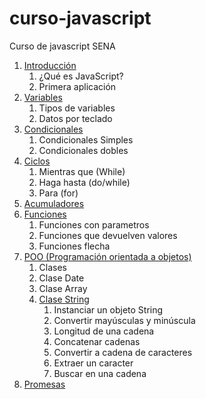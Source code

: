 # curso-javascript
Curso de javascript SENA

1. [Introducción](introduccion/readme.md)
     1. ¿Qué es JavaScript?
     2. Primera aplicación
2. [Variables](variables/readme.md)
    1. Tipos de variables
    2. Datos por teclado
3. [Condicionales](condicionales/readme.md)
    1. Condicionales Simples
    2. Condicionales dobles
4. [Ciclos](ciclos/readme.md)
     1. Mientras que (While)
     2. Haga hasta (do/while)
     3. Para (for)
5. [Acumuladores](acumuladores/readme.md)
6. [Funciones](funciones/readme.md)
     1. Funciones con parametros
     2. Funciones que devuelven valores
     3. Funciones flecha
7. [POO (Programación orientada a objetos)](poo/readme.md)
     1. Clases
     2. Clase Date
     3. Clase Array
     4. [Clase String](poo/string/readme.md)
        1. Instanciar un objeto String
        2. Convertir mayúsculas y minúscula
        3. Longitud de una cadena
        4. Concatenar cadenas
        5. Convertir a cadena de caracteres
        6. Extraer un caracter
        7. Buscar en una cadena
8. [Promesas](promesas/readme.md)
